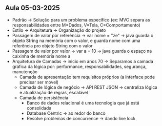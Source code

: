 ## Aula 05-03-2025

* Padrão -> Solução para um problema específico (ex: MVC separa as responsabilidades entre M=Dados, V=Tela, C=Comportamento)
* Estilo -> Arquitetura -> Organização do projeto
* Passagem de valor por referência ->  var nome = "ze" -> java guarda o objeto String na memória com o valor, e guarda nome com uma referência pro objeto String com o valor
* Passagem de valor por valor -> var a = 10 -> java guarda o espaço na caixinha de memória nome a
* Arquitetura de Camadas -> inicio em anos 70 -> Separamos a camada gráfica da lógica por: performance, responsabilidades, segurança, manutenção
	* Camada de apresentação tem requisitos próprios (a interface pode precisar ser móvel)
	* Camada de lógica de negócio -> API REST JSON -> centraliza lógica e atualização de regras, escalável
	* Camada de persistência 
		* Banco de dados relacional é uma tecnologia que já está consolidada
		* Database Centric -> ao redor do banco
		* Resolve problemas de concurrence -> dando line lock


